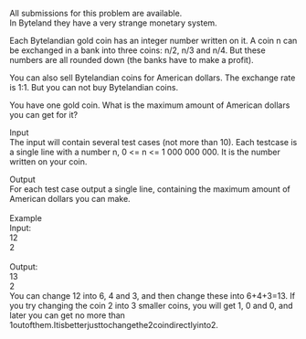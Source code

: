 All submissions for this problem are available.<br>
In Byteland they have a very strange monetary system.<br>

Each Bytelandian gold coin has an integer number written on it. A coin n can be exchanged in a bank into three coins: n/2, n/3 and n/4. But these numbers are all rounded down (the banks have to make a profit).<br>

You can also sell Bytelandian coins for American dollars. The exchange rate is 1:1. But you can not buy Bytelandian coins.<br>

You have one gold coin. What is the maximum amount of American dollars you can get for it?<br>

Input<br>
The input will contain several test cases (not more than 10). Each testcase is a single line with a number n, 0 <= n <= 1 000 000 000. It is the number written on your coin.<br>

Output<br>
For each test case output a single line, containing the maximum amount of American dollars you can make.<br>
<br>
Example<br>
Input:<br>
12<br>
2<br>
<br>
Output:<br>
13<br>
2<br>
You can change 12 into 6, 4 and 3, and then change these into 6+4+3=13. If you try changing the coin 2 into 3 smaller coins, you will get 1, 0 and 0, and later you can get no more than 1outofthem.Itisbetterjusttochangethe2coindirectlyinto2.<br>
